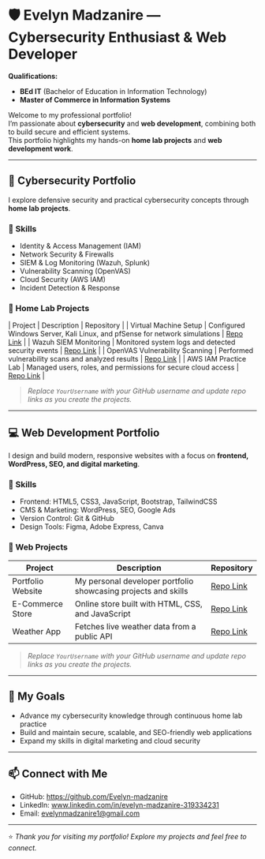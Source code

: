 # 🛡️ Evelyn Madzanire — Cybersecurity Enthusiast & Web Developer

**Qualifications:**  
- **BEd IT** (Bachelor of Education in Information Technology)  
- **Master of Commerce in Information Systems**  

Welcome to my professional portfolio!  
I’m passionate about **cybersecurity** and **web development**, combining both to build secure and efficient systems.  
This portfolio highlights my hands-on **home lab projects** and **web development work**.

---

## 🔐 Cybersecurity Portfolio

I explore defensive security and practical cybersecurity concepts through **home lab projects**.

### 🧰 Skills
- Identity & Access Management (IAM)  
- Network Security & Firewalls  
- SIEM & Log Monitoring (Wazuh, Splunk)  
- Vulnerability Scanning (OpenVAS)  
- Cloud Security (AWS IAM)  
- Incident Detection & Response  

### 🧪 Home Lab Projects
| Project | Description | Repository |
| Virtual Machine Setup | Configured Windows Server, Kali Linux, and pfSense for network simulations | [Repo Link](https://github.com/YourUsername/virtual-machine-setup) |
| Wazuh SIEM Monitoring | Monitored system logs and detected security events | [Repo Link](https://github.com/YourUsername/wazuh-siem-monitoring) |
| OpenVAS Vulnerability Scanning | Performed vulnerability scans and analyzed results | [Repo Link](https://github.com/YourUsername/openvas-lab) |
| AWS IAM Practice Lab | Managed users, roles, and permissions for secure cloud access | [Repo Link](https://github.com/YourUsername/aws-iam-lab) |

> *Replace `YourUsername` with your GitHub username and update repo links as you create the projects.*

---

## 💻 Web Development Portfolio

I design and build modern, responsive websites with a focus on **frontend, WordPress, SEO, and digital marketing**.

### 🧰 Skills
- Frontend: HTML5, CSS3, JavaScript, Bootstrap, TailwindCSS  
- CMS & Marketing: WordPress, SEO, Google Ads  
- Version Control: Git & GitHub  
- Design Tools: Figma, Adobe Express, Canva  

### 💼 Web Projects
| Project | Description | Repository |
|---------|-------------|-----------|
| Portfolio Website | My personal developer portfolio showcasing projects and skills | [Repo Link](https://github.com/YourUsername/portfolio-website) |
| E-Commerce Store | Online store built with HTML, CSS, and JavaScript | [Repo Link](https://github.com/YourUsername/ecommerce-store) |
| Weather App | Fetches live weather data from a public API | [Repo Link](https://github.com/YourUsername/weather-app) |

> *Replace `YourUsername` with your GitHub username and update repo links as you create the projects.*

---

## 🎯 My Goals
- Advance my cybersecurity knowledge through continuous home lab practice  
- Build and maintain secure, scalable, and SEO-friendly web applications  
- Expand my skills in digital marketing and cloud security  

---

## 📫 Connect with Me
- GitHub: https://github.com/Evelyn-madzanire
- LinkedIn: www.linkedin.com/in/evelyn-madzanire-319334231
- Email: evelynmadzanire1@gmail.com  

---

⭐ *Thank you for visiting my portfolio! Explore my projects and feel free to connect.*

